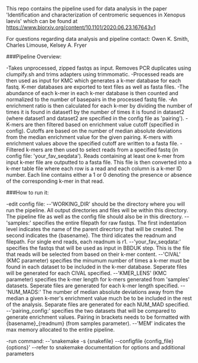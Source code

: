 
This repo contains the pipeline used for data analysis in the paper 'Identification and characterization of centromeric sequences in Xenopus laevis' which can be found at https://www.biorxiv.org/content/10.1101/2020.06.23.167643v1 

For questions regarding data analysis and pipeline contact:
Owen K. Smith, Charles Limouse, Kelsey A. Fryer


###Pipeline Overview:

-Takes unprocessed, zipped fastqs as input. Removes PCR duplicates using clumpify.sh and trims adapters using trimmomatic. 
-Processed reads are then used as input for KMC which generates a k-mer database for each fastq. K-mer databases are exported to text files as well as fasta files. 
-The abundance of each k-mer in each k-mer database is then counted and normalized to the number of basepairs in the processed fastq file. 
-An enrichment ratio is then calculated for each k-mer by dividing the number of times it is found in dataset1 by the number of times it is found in dataset2 (where dataset1 and dataset2 are specified in the config file as 'pairing'). 
-K-mers are then filtered based on enrichment value cutoff (specified in config). Cutoffs are based on the number of median absolute deviations from the median enrichment value for the given pairing. K-mers with enrichment values above the specified cutoff are written to a fasta file.
-Filtered k-mers are then used to select reads from a specified fastq (in config file: 'your_fav_seqdata'). Reads containing at least one k-mer from input k-mer file are outputted to a fasta file. This file is then converted into a k-mer table file where each row is a read and each column is a k-mer ID number. Each line contains either a 1 or 0 denoting the presence or absence of the corresponding k-mer in that read.


###How to run it:

-edit config file:
--'WORKING_DIR' should be the directory where you will run the pipeline. All output directories and files will be within this directory. The pipeline file as well as the config file should also be in this directory.
--'samples:' specifies the entire filepath for raw fastqs. The first indentation level indicates the name of the parent direcrtory that will be created. The second indicates the {basename}. The third idicates the readnum and filepath. For single end reads, each readnum is r1.
--'your_fav_seqdata:' specifies the fastqs that will be used as input in BBDUK step. This is the file that reads will be selected from based on their k-mer content. 
--'CIVAL' (KMC parameter) specifies the minumum number of times a k-mer must be found in each dataset to be included in the k-mer database. Seperate files will be generated for each CIVAL specified.
--'KMER_LENS' (KMC parameter) specifies the k-mer length for k-mers generated from 'samples' datasets. Seperate files are generated for each k-mer length specified. 
--'NUM_MADS:' The number of median absolute deviations away from the median a given k-mer's enrichment value much be to be included in the rest of the analysis. Separate files are generated for each NUM_MAD specified.
--'pairing_config:' specifies the two datasets that will be compared to generate enrichment values. Pairing in brackets needs to be formatted with {basename}_{readnum} (from samples parameter).
--'MEM' indicates the max memory allocated to the entire pipeline.

-run command:
--'snakemake -s {snakefile} --configfile {config_file} {options}'
--refer to snakemake documentation for options and additional parameters



